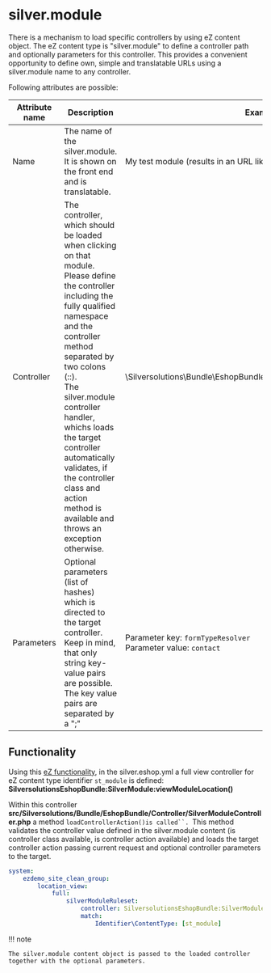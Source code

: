# silver.module

There  is a mechanism to load specific controllers by using eZ content object. The eZ content type is "silver.module" to define a controller path and optionally parameters for this controller. This provides a convenient opportunity to define own, simple and translatable URLs using a silver.module name to any controller.

Following attributes are possible:

|Attribute name|Description|Example value|
|--- |--- |--- |
|Name|The name of the silver.module. It is shown on the front end and is translatable.|My test module (results in an URL like: /my-test-module)|
|Controller|The controller, which should be loaded when clicking on that module. Please define the controller including the fully qualified namespace and the controller method separated by two colons (::).</br>The silver.module controller handler, whichs loads the target controller automatically validates, if the controller class and action method is available and throws an exception otherwise.|\Silversolutions\Bundle\EshopBundle\Controller\CommonController::testAction|
|Parameters|Optional parameters (list of hashes) which is directed to the target controller. Keep in mind, that only string key-value pairs are possible. The key value pairs are separated by a ";"|Parameter key: `formTypeResolver`</br>Parameter value: `contact`|

## Functionality

Using this [eZ functionality](https://doc.ezplatform.com/en/latest/guide/controllers/#enriching-viewcontroller-with-a-custom-controller), in the silver.eshop.yml a full view controller for eZ content type identifier `st_module` is defined: **SilversolutionsEshopBundle:SilverModule:viewModuleLocation()**

Within this controller **src/Silversolutions/Bundle/EshopBundle/Controller/SilverModuleController.php** a method `loadControllerAction()is called``. `This method validates the controller value defined in the silver.module content (is controller class available, is controller action available) and loads the target controller action passing current request and optional controller parameters to the target.

``` yaml
system:
    ezdemo_site_clean_group:
        location_view:
            full:
                silverModuleRuleset:
                    controller: SilversolutionsEshopBundle:SilverModule:viewModuleLocation
                    match:
                        Identifier\ContentType: [st_module]
```

!!! note

    The silver.module content object is passed to the loaded controller together with the optional parameters.
